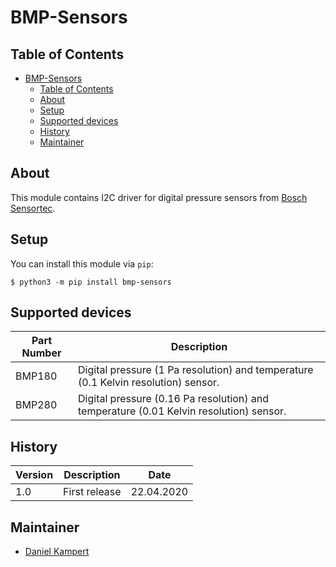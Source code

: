# BMP-Sensors

## Table of Contents

- [BMP-Sensors](#bmp-sensors)
  - [Table of Contents](#table-of-contents)
  - [About](#about)
  - [Setup](#setup)
  - [Supported devices](#supported-devices)
  - [History](#history)
  - [Maintainer](#maintainer)

## About

This module contains I2C driver for digital pressure sensors from [Bosch Sensortec](https://www.bosch-sensortec.com/products/environmental-sensors/pressure-sensors/).

## Setup

You can install this module via `pip`:

```
$ python3 -m pip install bmp-sensors
```

## Supported devices

| **Part Number** | **Description** |
|---|---|
| BMP180 | Digital pressure (1 Pa resolution) and temperature (0.1 Kelvin resolution) sensor. |
| BMP280 | Digital pressure (0.16 Pa resolution) and temperature (0.01 Kelvin resolution) sensor. |

## History

| **Version** | **Description** |  **Date**  |
|-------------|-----------------|------------|
| 1.0         | First release   | 22.04.2020 |

## Maintainer

- [Daniel Kampert](mailto:DanielKampert@kampis-elektroecke.de)
